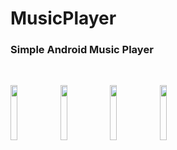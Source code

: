 # MusicPlayer

### Simple Android Music Player

<br>


<img src="http://uupload.ir/files/8y54_screenshot_1576834728.png" width="15%"></img> 
<img src="http://uupload.ir/files/rx9l_screenshot_1576834733.png" width="15%"></img> 
<img src="http://uupload.ir/files/nhjz_screenshot_1576834739.png" width="15%"></img> 
<img src="http://uupload.ir/files/2muq_screenshot_1576834744.png" width="15%"></img> 

